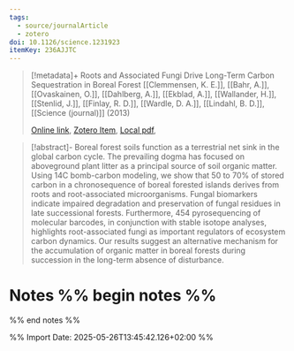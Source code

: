 ```yaml
---
tags:
  - source/journalArticle
  - zotero
doi: 10.1126/science.1231923
itemKey: 236AJJTC
---
```

>[!metadata]+
> Roots and Associated Fungi Drive Long-Term Carbon Sequestration in Boreal Forest
> [[Clemmensen, K. E.]], [[Bahr, A.]], [[Ovaskainen, O.]], [[Dahlberg, A.]], [[Ekblad, A.]], [[Wallander, H.]], [[Stenlid, J.]], [[Finlay, R. D.]], [[Wardle, D. A.]], [[Lindahl, B. D.]], 
> [[Science (journal)]] (2013)
> 
> [Online link](https://www.science.org/doi/10.1126/science.1231923), [Zotero Item](zotero://select/library/items/236AJJTC), [Local pdf](file://C:/Users/aburg/Documents/references/zotero/storage/ATZAXYQU/science.1231923.pdf), 

>[!abstract]-
>Boreal forest soils function as a terrestrial net sink in the global carbon cycle. The prevailing dogma has focused on aboveground plant litter as a principal source of soil organic matter. Using 14C bomb-carbon modeling, we show that 50 to 70% of stored carbon in a chronosequence of boreal forested islands derives from roots and root-associated microorganisms. Fungal biomarkers indicate impaired degradation and preservation of fungal residues in late successional forests. Furthermore, 454 pyrosequencing of molecular barcodes, in conjunction with stable isotope analyses, highlights root-associated fungi as important regulators of ecosystem carbon dynamics. Our results suggest an alternative mechanism for the accumulation of organic matter in boreal forests during succession in the long-term absence of disturbance.

# Notes %% begin notes %%

%% end notes %%




%% Import Date: 2025-05-26T13:45:42.126+02:00 %%
